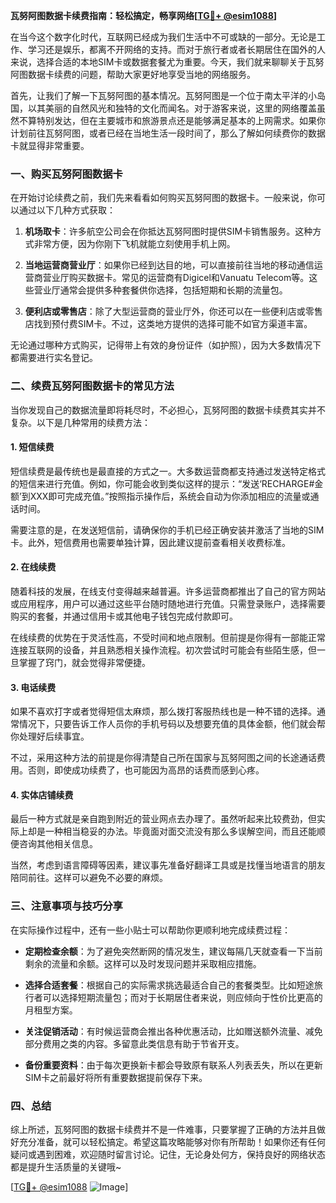 **瓦努阿图数据卡续费指南：轻松搞定，畅享网络[[TG💪+ @esim1088](https://t.me/s/esim1088)]**

在当今这个数字化时代，互联网已经成为我们生活中不可或缺的一部分。无论是工作、学习还是娱乐，都离不开网络的支持。而对于旅行者或者长期居住在国外的人来说，选择合适的本地SIM卡或数据套餐尤为重要。今天，我们就来聊聊关于瓦努阿图数据卡续费的问题，帮助大家更好地享受当地的网络服务。

首先，让我们了解一下瓦努阿图的基本情况。瓦努阿图是一个位于南太平洋的小岛国，以其美丽的自然风光和独特的文化而闻名。对于游客来说，这里的网络覆盖虽然不算特别发达，但在主要城市和旅游景点还是能够满足基本的上网需求。如果你计划前往瓦努阿图，或者已经在当地生活一段时间了，那么了解如何续费你的数据卡就显得非常重要。

### **一、购买瓦努阿图数据卡**

在开始讨论续费之前，我们先来看看如何购买瓦努阿图的数据卡。一般来说，你可以通过以下几种方式获取：

1. **机场取卡**：许多航空公司会在你抵达瓦努阿图时提供SIM卡销售服务。这种方式非常方便，因为你刚下飞机就能立刻使用手机上网。

2. **当地运营商营业厅**：如果你已经到达目的地，可以直接前往当地的移动通信运营商营业厅购买数据卡。常见的运营商有Digicel和Vanuatu Telecom等。这些营业厅通常会提供多种套餐供你选择，包括短期和长期的流量包。

3. **便利店或零售店**：除了大型运营商的营业厅外，你还可以在一些便利店或零售店找到预付费SIM卡。不过，这类地方提供的选择可能不如官方渠道丰富。

无论通过哪种方式购买，记得带上有效的身份证件（如护照），因为大多数情况下都需要进行实名登记。

### **二、续费瓦努阿图数据卡的常见方法**

当你发现自己的数据流量即将耗尽时，不必担心，瓦努阿图的数据卡续费其实并不复杂。以下是几种常用的续费方法：

#### **1. 短信续费**

短信续费是最传统也是最直接的方式之一。大多数运营商都支持通过发送特定格式的短信来进行充值。例如，你可能会收到类似这样的提示：“发送‘RECHARGE#金额’到XXX即可完成充值。”按照指示操作后，系统会自动为你添加相应的流量或通话时间。

需要注意的是，在发送短信前，请确保你的手机已经正确安装并激活了当地的SIM卡。此外，短信费用也需要单独计算，因此建议提前查看相关收费标准。

#### **2. 在线续费**

随着科技的发展，在线支付变得越来越普遍。许多运营商都推出了自己的官方网站或应用程序，用户可以通过这些平台随时随地进行充值。只需登录账户，选择需要购买的套餐，并通过信用卡或其他电子钱包完成付款即可。

在线续费的优势在于灵活性高，不受时间和地点限制。但前提是你得有一部能正常连接互联网的设备，并且熟悉相关操作流程。初次尝试时可能会有些陌生感，但一旦掌握了窍门，就会觉得非常便捷。

#### **3. 电话续费**

如果不喜欢打字或者觉得短信太麻烦，那么拨打客服热线也是一种不错的选择。通常情况下，只要告诉工作人员你的手机号码以及想要充值的具体金额，他们就会帮你处理好后续事宜。

不过，采用这种方法的前提是你得清楚自己所在国家与瓦努阿图之间的长途通话费用。否则，即使成功续费了，也可能因为高昂的话费而感到心疼。

#### **4. 实体店铺续费**

最后一种方式就是亲自跑到附近的营业网点去办理了。虽然听起来比较费劲，但实际上却是一种相当稳妥的办法。毕竟面对面交流没有那么多误解空间，而且还能顺便咨询其他相关信息。

当然，考虑到语言障碍等因素，建议事先准备好翻译工具或是找懂当地语言的朋友陪同前往。这样可以避免不必要的麻烦。

### **三、注意事项与技巧分享**

在实际操作过程中，还有一些小贴士可以帮助你更顺利地完成续费过程：

- **定期检查余额**：为了避免突然断网的情况发生，建议每隔几天就查看一下当前剩余的流量和余额。这样可以及时发现问题并采取相应措施。
  
- **选择合适套餐**：根据自己的实际需求挑选最适合自己的套餐类型。比如短途旅行者可以选择短期流量包；而对于长期居住者来说，则应倾向于性价比更高的月租型方案。

- **关注促销活动**：有时候运营商会推出各种优惠活动，比如赠送额外流量、减免部分费用之类的内容。多留意此类信息有助于节省开支。

- **备份重要资料**：由于每次更换新卡都会导致原有联系人列表丢失，所以在更新SIM卡之前最好将所有重要数据提前保存下来。

### **四、总结**

综上所述，瓦努阿图的数据卡续费并不是一件难事，只要掌握了正确的方法并且做好充分准备，就可以轻松搞定。希望这篇攻略能够对你有所帮助！如果你还有任何疑问或遇到困难，欢迎随时留言讨论。记住，无论身处何方，保持良好的网络状态都是提升生活质量的关键哦~

[[TG💪+ @esim1088](https://t.me/s/esim1088) ![Image](https://i.postimg.cc/4NQfJmqS/Snipaste-2025-05-13-00-14-12.png)]